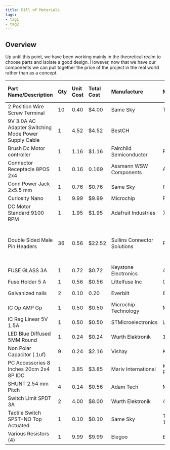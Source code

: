 ```yaml
---
title: Bill of Materials
tags:
- tag1
- tag2
---
```


## Overview

Up until this point, we have been working mainly in the theoretical realm to choose parts and isolate a good design. However, now that we have our components we can pull together the price of the project in the real world rather than as a concept.

| **Part Name/Description** | **Qty** | **Unit Cost** | **Total Cost** | **Manufacture** | **Manufacturer #** | **Vendor Link** |**Datasheet Link** | **Schematic Reference Designators** |
|:--------------------|:----|:---------------|:-----|:--------|:-----|:-----|:----|:-----|
| 2 Position Wire Screw Terminal | 10 | 0.40 | $4.00 | Same Sky | TB002-500-02BE | [Digikey](https://www.digikey.com/en/products/detail/same-sky-formerly-cui-devices/TB002-500-02BE/10064069)  |  [Datasheet](datasheets/tb002-500.pdf) | S1, S2, M1 |
| 9V 3.0A AC Adapter Switching Mode Power Supply Cable | 1 | 4.52 | $4.52 | BestCH |  | [Amazon](https://www.amazon.com/dp/B09ZTKTLGW?ref=cm_sw_r_cp_ud_dp_AAE39CF81A1K7EKTBM3W&ref_=cm_sw_r_cp_ud_dp_AAE39CF81A1K7EKTBM3W&social_share=cm_sw_r_cp_ud_dp_AAE39CF81A1K7EKTBM3W) | Unavailable | J32 |
| Brush Dc Motor controller | 1 | 1.16 | $1.16 | Fairchild Semiconductor | FAN8100N | [Digikey](https://www.digikey.com/en/products/detail/fairchild-semiconductor/FAN8100N/11558200) | [Datasheet](datasheets/Fan8100N.pdf) | U5 |
| Connector Receptacle 8POS 2x4 | 1 | 0.16 | 0.169 | Assmann WSW Components | A 08-LC-TT | [Digikey](https://www.digikey.com/en/products/detail/assmann-wsw-components/A-08-LC-TT/821740) | [Datasheet](datasheets/DIP8pin.pdf) | J44 |
| Conn Power Jack 2x5.5 mm | 1 | 0.76 | $0.76 | Same Sky | PJ-102AH | [Digikey](https://www.digikey.com/en/products/detail/cui-devices/PJ-102AH/408448) | [Datasheet](datasheets/PJ102AH.pdf) | J32 |
| Curiosity Nano | 1 | 9.99 | $9.99 | Microchip | PIC18F57Q43 | [Microchip](https://www.microchipdirect.com/dev-tools/DM164150?productLoaded=true&allDevTools=true) | [Datasheet](https://ww1.microchip.com/downloads/aemDocuments/documents/MCU08/ProductDocuments/UserGuides/PIC18F57Q43-Curiosity-Nano-HW-UserGuide-DS40002186B.pdf) | U1 |
| DC Motor Standard 9100 RPM | 1 | 1.95 | $1.95 | Adafruit Industries | 711 | [Digikey](https://www.digikey.com/en/products/detail/adafruit-industries-llc/711/5353610) | [Datasheet](datasheets/711.pdf)  | M1 |
| Double Sided Male Pin Headers | 36 | 0.56 | $22.52 | Sullins Connector Solutions | PREC040SABN-RC | [Digikey](https://www.digikey.com/en/products/detail/sullins-connector-solutions/PREC040SABN-RC/2775014) | [Datasheet](datasheets/PREC040SABN-RC.pdf) | J1-20, J22-24, J26, J27, J29, J30, J32-43, J45-50 |
| FUSE GLASS 3A  | 1 | 0.72 | $0.72 | Keystone Electronics | 4628 | [Digikey](https://www.digikey.com/en/products/detail/keystone-electronics/4628/2137316) | [Datasheet](https://www.keyelco.com/userAssets/file/M65p44.pdf) | F1 |
| Fuse Holder 5 A | 1 | 0.56 | $0.56 | Littelfuse Inc | 0235003.MXP | [Digikey](https://www.digikey.com/en/products/detail/littelfuse-inc/0235003-MXP/778152) | [Datasheet](datasheets/0235003.MXP.pdf) | F1 |
| Galvanized nails| 2 | 0.10 | 0.20 | Everbilt | 803444 | [Home Depot](https://www.homedepot.com/p/Everbilt-1-1-2-in-Galvanized-Common-Nails-35-Pack-803444/205949036#see-more-details) | Not Applicable | U3 |
| IC Op AMP Gp | 1 | 0.50 | $0.50 | Microchip Technology | MCP6002 | [Digikey](https://www.digikey.com/en/products/detail/microchip-technology/MCP6002-E-P/683196) | [Datasheet](datasheets/MCP6001.pdf) | U2 |
| IC Reg Linear 5V 1.5A | 1 | 0.50 | $0.50 | STMicroelectronics | L7805CV | [Digikey](https://www.digikey.com/en/products/detail/stmicroelectronics/L7805CV/585964) | [Datasheet](datasheets/L7805CV.pdf) | U4 |
| LED Blue Diffused 5MM Round | 1 | 0.24 | $0.24 | Wurth Elektronik | 151051BS04000 | [Digikey](https://www.digikey.com/en/products/detail/w-rth-elektronik/151051BS04000/4490009?gclsrc=aw.ds&gad_source=1&gad_campaignid=20228387720&gbraid=0AAAAADrbLliy1sF6H7_awr4ZPEbZcTKHQ&gclid=CjwKCAjwjffHBhBuEiwAKMb8pDnuBBYzAlqhhtnWrli6A-_Mbg4GYm5iio6VIQ63Ne4m8Z-vbvz9NRoClL8QAvD_BwE) | [datasheet](datasheets/151051BS04000.pdf) | D1 |
| Non Polar Capacitor (.1uf) | 9 | 0.24 | $2.16 | Vishay | K104K10X7RF5UH5 | [Digikey](https://www.digikey.com/en/products/detail/vishay-beyschlag-draloric-bc-components/K104K10X7RF5UH5/2356879) | [datasheet](datasheets/K104K10X7RF5UH5.pdf) | c1-c15 |
| PC Accessories 8 Inches 20cm 2x4 8P IDC | 1 | 3.85 | $3.85 | Mariv International | K2808-8P20cm-FF-4PK | [Amazon](https://www.amazon.com/gp/product/B07DFBPZLJ?smid=A64W1E1ZZHST0) | Not Provided  | J44 |
| SHUNT 2.54 mm Pitch | 4 | 0.14 | $0.56 | Adam Tech | MSC-G |[Digikey](https://www.digikey.com/en/products/detail/adam-tech/MSC-G/9830571?gclsrc=aw.ds&gad_source=1&gad_campaignid=17336967819&gbraid=0AAAAADrbLljPngf3gDrhSxj-41ZmgUeey&gclid=CjwKCAjwjffHBhBuEiwAKMb8pOpUUK-s3v6RQJFr5RZOPeN3Vwend8QYZ24L0Pq-xSUoGxgkyecdHhoCExEQAvD_BwE) | [Datasheet](datasheets/MSC-G.pdf) | J1,2,4,6 |
| Switch Limit SPDT 3A | 2 | 4.00 | $8.00 | Wurth Elektronik | 463093691402 | [Digikey](https://www.digikey.com/en/products/detail/w-rth-elektronik/463093691402/14113680?gclsrc=aw.ds&gad_source=1&gad_campaignid=20243136172&gbraid=0AAAAADrbLlhjMd1SI_TeFQt_5_XtjL5xo&gclid=CjwKCAjwr8LHBhBKEiwAy47uUmrm-bK4boEMAm9Mk_cnw0iZMQBKQOZvTpEZI7Jhn9Q0tGQiBCwf3BoC28MQAvD_BwE) | [Datasheet](datasheets/463093691402.pdf) | S1, S2 |
| Tactile Switch SPST-NO Top Actuated | 1 | 0.10 | $0.10 | Same Sky | TS02-66-60-BK-160-LCR-D | [Digikey](https://www.digikey.com/en/products/detail/same-sky-formerly-cui-devices-/TS02-66-60-BK-160-LCR-D/15634268?gclsrc=aw.ds&gad_source=1&gad_campaignid=20243136172&gbraid=0AAAAADrbLlhjMd1SI_TeFQt_5_XtjL5xo&gclid=CjwKCAjwr8LHBhBKEiwAy47uUh-cogwbaGtzIIgXFJdfVBIwK43Z69rQIvC9JF_tBIOo4p1fC_SE3BoCO44QAvD_BwE) | [Datasheet](datasheets/TS02-66-60-BK-160-LCR-D.pdf) | S3 |
| Various Resistors (4) | 1 | 9.99 | $9.99 | Elegoo | EL-CK-004 |  [Amazon](https://www.amazon.com/Elegoo-Values-Resistor-Assortment-Compliant/dp/B072BL2VX1/ref=sxin_16_pa_sp_search_thematic_sspa?content-id=amzn1.sym.f3a06935-0d55-4a43-b918-4ea35f8505e5%3Aamzn1.sym.f3a06935-0d55-4a43-b918-4ea35f8505e5&crid=2162YAA3AEQ70&cv_ct_cx=Resistor+10k+ohm&keywords=Resistor+10k+ohm&pd_rd_i=B072BL2VX1&pd_rd_r=5f67a206-5f93-4dfc-ae26-dc70d279bfca&pd_rd_w=4IKkT&pd_rd_wg=ZrFnS&pf_rd_p=f3a06935-0d55-4a43-b918-4ea35f8505e5&pf_rd_r=TDYR5T02Z3NEXPPHBAGB&qid=1761515861&s=industrial&sbo=RZvfv%2F%2FHxDF%2BO5021pAnSA%3D%3D&sprefix=resistor+10k+ohm%2Cindustrial%2C150&sr=1-1-6024b2a3-78e4-4fed-8fed-e1613be3bcce-spons&sp_csd=d2lkZ2V0TmFtZT1zcF9zZWFyY2hfdGhlbWF0aWM&psc=1) | Not Provided | R1-4 |
